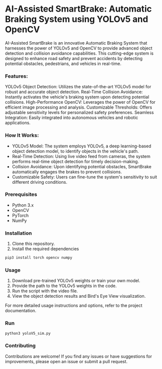 # AI-Assisted SmartBrake: Automatic Braking System using YOLOv5 and OpenCV

AI-Assisted SmartBrake is an innovative Automatic Braking System that harnesses the power of YOLOv5 and OpenCV to provide advanced object detection and collision avoidance capabilities. This cutting-edge system is designed to enhance road safety and prevent accidents by detecting potential obstacles, pedestrians, and vehicles in real-time.

### Features:

YOLOv5 Object Detection: Utilizes the state-of-the-art YOLOv5 model for robust and accurate object detection.
Real-Time Collision Avoidance: Instantly activates the vehicle's braking system upon detecting potential collisions.
High-Performance OpenCV: Leverages the power of OpenCV for efficient image processing and analysis.
Customizable Thresholds: Offers adjustable sensitivity levels for personalized safety preferences.
Seamless Integration: Easily integrated into autonomous vehicles and robotic applications.

### How It Works:

- YOLOv5 Model: The system employs YOLOv5, a deep learning-based object detection model, to identify objects in the vehicle's path.
- Real-Time Detection: Using live video feed from cameras, the system performs real-time object detection for timely decision-making.
- Collision Avoidance: Upon identifying potential obstacles, SmartBrake automatically engages the brakes to prevent collisions.
- Customizable Safety: Users can fine-tune the system's sensitivity to suit different driving conditions.


### Prerequisites

- Python 3.x
- OpenCV
- PyTorch
- NumPy

### Installation

1. Clone this repository.
2. Install the required dependencies

```bash
pip3 install torch opencv numpy
```

### Usage

1. Download pre-trained YOLOv5 weights or train your own model.
2. Provide the path to the YOLOv5 weights in the code.
3. Run the script with the video file.
4. View the object detection results and Bird's Eye View visualization.

For more detailed usage instructions and options, refer to the project documentation.

### Run

```bash
python3 yoloV5_sim.py
```

### Contributing

Contributions are welcome! If you find any issues or have suggestions for improvements, please open an issue or submit a pull request.
